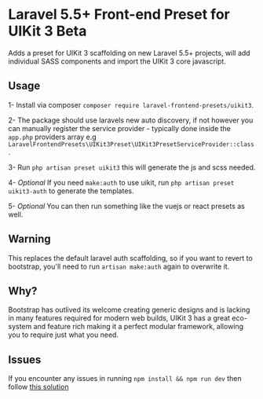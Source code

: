 # Laravel 5.5+ Front-end Preset for UIKit 3 Beta

Adds a preset for UIKit 3 scaffolding on new Laravel 5.5+ projects, will add individual SASS components and import the UIKit 3 core javascript.


## Usage

1- Install via composer `composer require laravel-frontend-presets/uikit3`.

2- The package should use laravels new auto discovery, if not however you can manually register the service provider - typically done inside the `app.php` providers array e.g `LaravelFrontendPresets\UIKit3Preset\UIKit3PresetServiceProvider::class`.

3- Run `php artisan preset uikit3` this will generate the js and scss needed.

4- *Optional* If you need `make:auth` to use uikit, run `php artisan preset uikit3-auth` to generate the templates.

5- *Optional* You can then run something like the vuejs or react presets as well.

## Warning

This replaces the default laravel auth scaffolding, so if you want to revert to bootstrap, you'll need to run `artisan make:auth` again to overwrite it.

## Why?

Bootstrap has outlived its welcome creating generic designs and is lacking in many features required for modern web builds, UIKit 3 has a great eco-system and feature rich making it a perfect modular framework, allowing you to require just what you need.


## Issues

If you encounter any issues in running `npm install && npm run dev` then follow [this solution](https://github.com/JeffreyWay/laravel-mix/issues/523#issuecomment-284242797)
